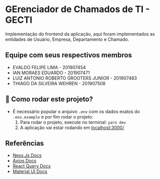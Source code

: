 # GErenciador de Chamados de TI - GECTI

Implementação do frontend da aplicação, aqui foram implementados as entidades de Usuário, Empresa, Departamento e Chamado.

## Equipe com seus respectivos membros

-   EVALDO FELIPE LIMA - 201907454
-   IAN MORAES EDUARDO - 201907471
-   LUIZ ANTONIO ROBERTO GROOTERS JUNIOR - 201907483
-   THIAGO DA SILVEIRA WEHREN - 201907508

## :runner: Como rodar este projeto?

-   É necessário popular o arquivo `.env` com os dados exatos do `.env.example` e por fim rodar o projeto:
    1.  Para rodar o projeto, execute no terminal: `yarn dev`
    2.  A aplicação vai estar rodando em [localhost:3000/](http://localhost:3000/)

## Referências

-   [Nesx.Js Docs](https://nextjs.org/learn/foundations/about-nextjs?utm_source=next-site&utm_medium=homepage-cta&utm_campaign=next-website)
-   [Axios Docs](https://axios-http.com/ptbr/docs/intro)
-   [React Query Docs](https://react-query-v3.tanstack.com/overview)
-   [Material UI Docs](https://mui.com/material-ui/getting-started/overview/)

